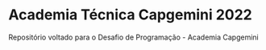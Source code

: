 # Academia Técnica Capgemini 2022
Repositório voltado para o Desafio de Programação - Academia Capgemini

